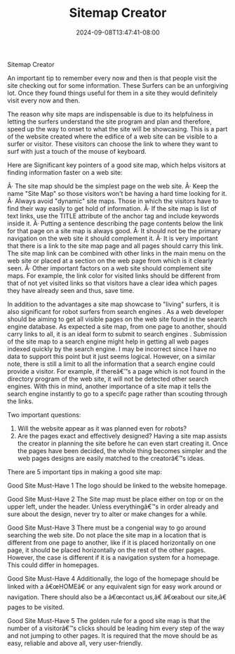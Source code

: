 ﻿---
title: "Sitemap Creator"
date: 2024-09-08T13:47:41-08:00
description: "10 sitemap articles Tips for Web Success"
featured_image: "/images/10 sitemap articles.jpg"
tags: ["10 sitemap articles"]
---

Sitemap Creator


An important tip to remember every now and then is that people visit the site checking out for some information.  These Surfers can be an unforgiving lot. Once they found things useful for them in a site they would definitely visit every now and then.

The reason why site maps are indispensable is due to its helpfulness in letting the surfers understand the site program and plan and therefore, speed up the way to onset to what the site will be showcasing.  This is a part of the website created where the edifice of a web site can be visible to a surfer or visitor. These visitors can choose the link to where they want to surf with just a touch of the mouse of keyboard.

Here are Significant key pointers of a good site map, which helps visitors at finding information faster on a web site:

Â· The site map should be the simplest page on the web site. 
Â· Keep the name "Site Map" so those visitors won't be having a hard time looking for it.
Â· Always avoid "dynamic" site maps. Those in which the visitors have to find their way easily to get hold of information. 
Â· If the site map is list of text links, use the TITLE attribute of the anchor tag and include keywords inside it. 
Â· Putting a sentence describing the page contents below the link for that page on a site map is always good.
Â· It should not be the primary navigation on the web site it should complement it. 
Â· It is very important that there is a link to the site map page and all pages should carry this link. The site map link can be combined with other links in the main menu on the web site or placed at a section on the web page from which is it clearly seen. 
Â· Other important factors on a web site should complement site maps. For example, the link color for visited links should be different from that of not yet visited links so that visitors have a clear idea which pages they have already seen and thus, save time.

In addition to the advantages a site map showcase to "living" surfers, it is also significant for robot surfers from search engines . As a web developer should be aiming to get all visible pages on the web site found in the search engine database. As expected a site map, from one page to another, should carry links to all, it is an ideal form to submit to search engines . Submission of the site map to a search engine might help in getting all web pages indexed quickly by the search engine. I may be incorrect since I have no data to support this point but it just seems logical. However, on a similar note, there is still a limit to all the information that a search engine could provide a visitor. For example, if thereâ€™s a page which is not found in the directory program of the web site, it will not be detected other search engines. With this in mind, another importance of a site map it tells the search engine instantly to go to a specifc page rather than scouting through the links.

Two important questions:
1. Will the website appear as it was planned even for robots?
2. Are the pages exact and effectively designed?
Having a site map assists the creator in planning the site before he can even start creating it. Once the pages have been decided, the whole thing becomes simpler and the web pages designs are easily matched to the creatorâ€™s ideas.  

There are 5 important tips in making a good site map:

Good Site Must-Have 1
The logo should be linked to the website homepage.

Good Site Must-Have 2
The Site map must be place either on top or on the upper left, under the header.  Unless everythingâ€™s in order already and sure about the design, never try to alter or make changes for a while.

Good Site Must-Have 3
There must be a congenial way to go around searching the web site.  Do not place the site map in a location that is different from one page to another, like if it is placed horizontally on one page, it should be placed horizontally on the rest of the other pages.  However, the case is different if it is a navigation system for a homepage.  This could differ in homepages.

Good Site Must-Have 4
Additionally, the logo of the homepage should be linked with a â€œHOMEâ€  or any equivalent sign for easy work around or navigation.  There should also be a â€œcontact us,â€ â€œabout our site,â€ pages to be visited.

Good Site Must-Have 5
The golden rule for a good site map is that the number of a visitorâ€™s clicks should be leading him every step of the way and not jumping to other pages.  It is required that the move should be as easy, reliable and above all, very user-friendly.

